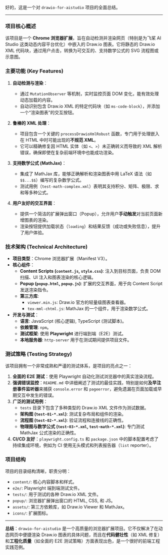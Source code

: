 好的，这是一个对 `drawio-for-aistudio` 项目的全面总结。

---

### 项目核心概述

该项目是一个 **Chrome 浏览器扩展**，旨在自动检测并渲染网页（特别是为飞桨 AI Studio 这类动态内容平台优化）中嵌入的 Draw.io 图表。它将静态的 Draw.io XML 代码块，通过用户点击，转换为可交互的、支持数学公式的 SVG 流程图或示意图。

### 主要功能 (Key Features)

1.  **自动检测与渲染**：
    *   通过 `MutationObserver` 等机制，实时监控页面 DOM 变化，能有效处理动态加载的内容。
    *   自动识别包含 Draw.io XML 的特定代码块（如 `ms-code-block`），并添加一个“渲染图表”的交互按钮。

2.  **鲁棒的 XML 处理**：
    *   项目包含一个关键的 `processDrawioXmlRobust` 函数，专门用于处理嵌入在 HTML 中时可能出现的**不规范 XML**。
    *   它可以精确修复因 HTML 实体（如 `<`、`>`）未正确转义而导致的 XML 解析错误，确保即使在复杂前端环境中也能成功渲染。

3.  **支持数学公式 (MathJax)**：
    *   集成了 MathJax 库，能够正确解析和渲染图表中用 LaTeX 语法（如 `$$...$$`）编写的复杂数学公式。
    *   测试用例（`test-math-complex.xml`）表明其支持积分、矩阵、极限、求和等多种公式。

4.  **用户友好的交互界面**：
    *   提供一个简洁的扩展弹出窗口（Popup），允许用户**手动触发**对当前页面新增图表的渲染。
    *   渲染按钮提供加载状态（`loading`）和结果反馈（成功或失败信息），提升了用户体验。

### 技术架构 (Technical Architecture)

*   **项目类型**：Chrome 浏览器扩展（Manifest V3）。
*   **核心组件**：
    *   **Content Scripts (`content.js`, `style.css`)**: 注入到目标页面，负责 DOM 扫描、UI 注入和图表渲染的核心逻辑。
    *   **Popup (`popup.html`, `popup.js`)**: 扩展的交互界面，用于向 Content Script 发送渲染指令。
    *   **第三方库**:
        *   `viewer.min.js`: Draw.io 官方的轻量级图表查看器。
        *   `tex-mml-chtml.js`: MathJax 的一个组件，用于渲染数学公式。
*   **开发与测试**：
    *   **语言**: JavaScript (核心逻辑), TypeScript (测试脚本)。
    *   **依赖管理**: `npm`。
    *   **测试框架**: 使用 **Playwright** 进行端到端（E2E）测试。
    *   **本地服务器**: `http-server` 用于在测试期间提供项目文件。

### 测试策略 (Testing Strategy)

该项目拥有一个非常成熟和严谨的测试体系，是项目的亮点之一：

1.  **全面的 E2E 测试**：使用 Playwright 自动化测试浏览器中的真实渲染流程。
2.  **强调错误监控**：`README.md` 中详细阐述了测试的最佳实践，特别是如何**及早注册事件监听器**来捕获 `console.error` 和 `pageerror`，避免遗漏在页面加载或早期交互中发生的错误。
3.  **广泛的测试用例**：
    *   `tests` 目录下包含了多种类型的 Draw.io XML 文件作为测试数据。
    *   **架构图 (`test-01-*.xml`)**: 测试复杂布局和组件的渲染。
    *   **流程图 (`test-02-*.xml`)**: 验证流程和连接线的正确性。
    *   **物理图与数学公式 (`test-03-*.xml`, `test-math-*.xml`)**: 专门测试 MathJax 公式渲染的正确性。
4.  **CI/CD 友好**：`playwright.config.ts` 和 `package.json` 中的脚本配置考虑了持续集成环境，例如为 CI 使用无头模式和列表报告器（`list` reporter）。

### 项目结构

项目的目录结构清晰，职责分明：
*   `content/`: 核心内容脚本和样式。
*   `e2e/`: Playwright 端到端测试文件。
*   `tests/`: 用于测试的各种 Draw.io XML 文件。
*   `popup/`: 浏览器扩展弹出窗口的 HTML, CSS, 和 JS。
*   `assets/`: 第三方依赖库，如 Draw.io Viewer 和 MathJax。
*   `icons/`: 扩展图标。

---

**总结**：`drawio-for-aistudio` 是一个高质量的浏览器扩展项目。它不仅解决了在动态网页中便捷渲染 Draw.io 图表的具体问题，而且在**代码健壮性**（如 XML 修复）和**工程化质量**（如全面的 E2E 测试策略）方面表现出色，是一个很好的前端工程实践范例。